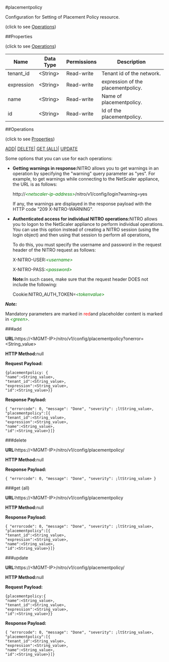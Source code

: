 #placementpolicy



Configuration for Setting of Placement Policy resource.

<span>(click to see [Operations](#operations))</span>



##Properties 

<span>(click to see [Operations](#operations))</span>





<table><thead><tr><th>Name</th><th>Data Type</th><th>Permissions</th><th>Description</th></tr></thead><tbody><tr><td>tenant_id</td><td>&lt;String></td><td>Read-write</td><td>Tenant id of the network.</td></tr><tr><td>expression</td><td>&lt;String></td><td>Read-write</td><td>expression of the placementpolicy.</td></tr><tr><td>name</td><td>&lt;String></td><td>Read-write</td><td>Name of placementpolicy.</td></tr><tr><td>id</td><td>&lt;String></td><td>Read-write</td><td>Id of the placementpolicy.</td></tr></tbody></table>

##Operations 

<span>(click to see [Properties](#properties))</span>





[ADD](#add)| [DELETE](#delete)| [GET (ALL)](#get-all)| [UPDATE](#update)





Some options that you can use for each operations:

<ul><li><p><b>Getting warnings in response:</b>NITRO allows you to get warnings in an operation by specifying the "warning" query parameter as "yes". For example, to get warnings while connecting to the NetScaler appliance, the URL is as follows:</p><p>http://<span style="color:green;font-style:italic;">&lt;netscaler-ip-address&gt;</span>/nitro/v1/config/login?warning=yes</p><p>If any, the warnings are displayed in the response payload with the HTTP code "209 X-NITRO-WARNING".</p></li><li><p><b>Authenticated access for individual NITRO operations:</b>NITRO allows you to logon to the NetScaler appliance to perform individual operations. You can use this option instead of creating a NITRO session (using the login object) and then using that session to perform all operations,</p><p>To do this, you must specify the username and password in the request header of the NITRO request as follows:</p><p>X-NITRO-USER:<span style="color:green;font-style:italic;">&lt;username&gt;</span></p><p>X-NITRO-PASS:<span style="color:green;font-style:italic;">&lt;password&gt;</span></p><p><b>Note:</b>In such cases, make sure that the request header DOES not include the following:</p><p>Cookie:NITRO_AUTH_TOKEN=<span style="color:green;font-style:italic;">&lt;tokenvalue&gt;</span></p></li></ul>







***Note:*** 

Mandatory parameters are marked in <span style="color:#FF0000;">red</span>and placeholder content is marked in <span style="color:green;font-style:italic">&lt;green&gt;</span>.



###add







<b>URL:</b>https://&lt;MGMT-IP&gt;/nitro/v1/config/placementpolicy?onerror=&lt;String_value&gt;

<b>HTTP Method:</b>null

<b>Request Payload: </b>
```
{placementpolicy: {
"name":<String_value>,
"tenant_id":<String_value>,
"expression":<String_value>,
"id":<String_value>}}
```

<b>Response Payload: </b>
```
{ "errorcode": 0, "message": "Done", "severity": ;ltString_value>, "placementpolicy":[{
"tenant_id":<String_value>,
"expression":<String_value>,
"name":<String_value>,
"id":<String_value>}]}
```







###delete







<b>URL:</b>https://&lt;MGMT-IP&gt;/nitro/v1/config/placementpolicy/

<b>HTTP Method:</b>null

<b>Response Payload: </b>
```
{ "errorcode": 0, "message": "Done", "severity": ;ltString_value> }
```







###get (all)







<b>URL:</b>https://&lt;MGMT-IP&gt;/nitro/v1/config/placementpolicy

<b>HTTP Method:</b>null

<b>Response Payload: </b>
```
{ "errorcode": 0, "message": "Done", "severity": ;ltString_value>, "placementpolicy":[{
"tenant_id":<String_value>,
"expression":<String_value>,
"name":<String_value>,
"id":<String_value>}]}
```







###update







<b>URL:</b>https://&lt;MGMT-IP&gt;/nitro/v1/config/placementpolicy/

<b>HTTP Method:</b>null

<b>Request Payload: </b>
```
{placementpolicy:{
"name":<String_value>,
"tenant_id":<String_value>,
"expression":<String_value>,
"id":<String_value>}}
```

<b>Response Payload: </b>
```
{ "errorcode": 0, "message": "Done", "severity": ;ltString_value>, "placementpolicy":[{
"tenant_id":<String_value>,
"expression":<String_value>,
"name":<String_value>,
"id":<String_value>}]}
```







